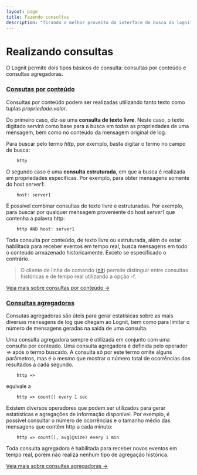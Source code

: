 ```yaml
---
layout: page
title: Fazendo consultas
description: "Tirando o melhor proveito da interface de busca do lognit"
---
```


# Realizando consultas


O Lognit permite dois tipos básicos de consulta: consultas por conteúdo e consultas agregadoras.


### [Consutas por conteúdo](content-query.html)

Consultas por conteúdo podem ser realizadas utilizando tanto texto como tuplas *propriedade:valor*. 

Do primeiro caso, diz-se uma **consulta de texto livre**. Neste caso, o texto digitado servirá como base para a busca em todas as propriedades de uma mensagem, bem como no conteúdo da mensagem original de log.

Para buscar pelo termo *http*, por exemplo, basta digitar o termo no campo de busca:

```
    http
```

O segundo caso é uma **consulta estruturada**, em que a busca é realizada em propriedades específicas. Por exemplo, para obter mensagens somente do host *server1*:

```
    host: server1
```

É possível combinar consultas de texto livre e estruturadas. Por exemplo, para buscar por qualquer mensagem proveniente do host *server1* que contenha a palavra http:

```
    http AND host: server1
```

Toda consulta por conteúdo, de texto livre ou estruturada, além de estar habilitada para receber eventos em tempo real, busca mensagens em todo o conteúdo armazenado historicamente. Exceto se especificado o contrário.

> O cliente de linha de comando ([nit](http://github.com/intelie/lognit-cli)) permite distinguir entre consultas históricas e de tempo real utilizando a opção -f.

[Veja mais sobre consultas por conteúdo &rarr;](content-query.html)


### [Consultas agregadoras](aggregation-query.html)

Consutas agregadoras são úteis para gerar estatísicas sobre as mais diversas mensagens de log que chegam ao Lognit, bem como para limitar o número de mensagens geradas na saída de uma consulta.

Uma consulta agregadora sempre é utilizada em conjunto com uma consulta por conteúdo. Uma consulta agregadora é definida pelo operador *=>* após o termo buscado. A consulta só por este termo omite alguns parâmetros, mas é o mesmo que mostrar o número total de ocorrências dos resultados a cada segundo.

```
    http =>
```

equivale a 

```
    http => count() every 1 sec
```

Existem diversos operadores que podem ser utilizados para gerar estatísticas e agregações de informação disponível. Por exemplo, é possível consultar o número de ocorrências e o tamanho médio das mensagens que contêm http a cada minuto:

```
    http => count(), avg(@size) every 1 min
```

Toda consulta agregadora é habilitada para receber novos eventos em tempo real, porém não realiza nenhum tipo de agregação histórica.

[Veja mais sobre consultas agregadoras &rarr;](aggregation-query.html)
